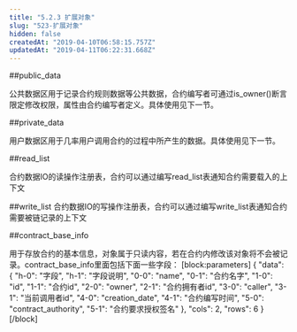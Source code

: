 ```yaml
---
title: "5.2.3 扩展对象"
slug: "523-扩展对象"
hidden: false
createdAt: "2019-04-10T06:58:15.757Z"
updatedAt: "2019-04-11T06:22:31.668Z"
---
```

##public_data

公共数据区用于记录合约规则数据等公共数据，合约编写者可通过is_owner()断言限定修改权限，属性由合约编写者定义。具体使用见下一节。


##private_data

用户数据区用于几率用户调用合约的过程中所产生的数据。具体使用见下一节。


##read_list

合约数据IO的读操作注册表，合约可以通过编写read_list表通知合约需要载入的上下文


##write_list
合约数据IO的写操作注册表，合约可以通过编写write_list表通知合约需要被链记录的上下文


##contract_base_info

用于存放合约的基本信息，对象属于只读内容，若在合约内修改该对象将不会被记录。contract_base_info里面包括下面一些字段：
[block:parameters]
{
  "data": {
    "h-0": "字段",
    "h-1": "字段说明",
    "0-0": "name",
    "0-1": "合约名字",
    "1-0": "id",
    "1-1": "合约id",
    "2-0": "owner",
    "2-1": "合约拥有者id",
    "3-0": "caller",
    "3-1": "当前调用者id",
    "4-0": "creation_date",
    "4-1": "合约编写时间",
    "5-0": "contract_authority",
    "5-1": "合约要求授权签名"
  },
  "cols": 2,
  "rows": 6
}
[/block]